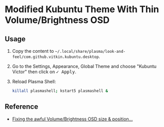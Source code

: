 # Modified Kubuntu Theme With Thin Volume/Brightness OSD

## Usage

1. Copy the content to `~/.local/share/plasma/look-and-feel/com.github.vitkin.kubuntu.desktop`.

2. Go to the Settings, Appearance, Global Theme and choose "Kubuntu Victor" then click on <kbd>✓ Apply</kbd>.

3. Reload Plasma Shell:

    ```sh
    killall plasmashell; kstart5 plasmashell &
    ```

## Reference

* [Fixing the awful Volume/Brightness OSD size & position...](https://www.reddit.com/r/kde/comments/9j57z2/fixing_the_awful_volumebrightness_osd_size/)
